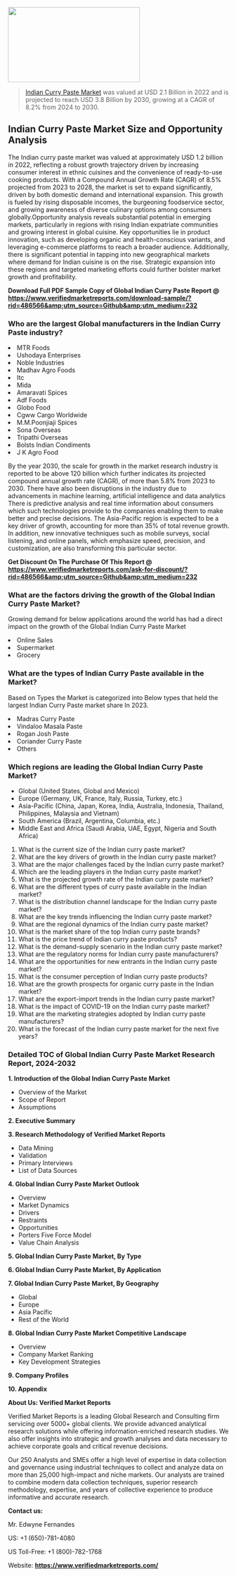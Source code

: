 
<img src="https://ffe5etoiles.com/wp-content/uploads/2024/12/MST1-300x171.png" alt="" width="300" height="171" class="alignnone size-medium wp-image-20088" /><blockquote><p><p><a href="https://www.verifiedmarketreports.com/download-sample/?rid=486566&utm_source=Github&utm_medium=232" target="_blank">Indian Curry Paste Market</a> was valued at USD 2.1 Billion in 2022 and is projected to reach USD 3.8 Billion by 2030, growing at a CAGR of 8.2% from 2024 to 2030.</p></blockquote><p><h2>Indian Curry Paste Market Size and Opportunity Analysis</h2>The Indian curry paste market was valued at approximately USD 1.2 billion in 2022, reflecting a robust growth trajectory driven by increasing consumer interest in ethnic cuisines and the convenience of ready-to-use cooking products. With a Compound Annual Growth Rate (CAGR) of 8.5% projected from 2023 to 2028, the market is set to expand significantly, driven by both domestic demand and international expansion. This growth is fueled by rising disposable incomes, the burgeoning foodservice sector, and growing awareness of diverse culinary options among consumers globally.Opportunity analysis reveals substantial potential in emerging markets, particularly in regions with rising Indian expatriate communities and growing interest in global cuisine. Key opportunities lie in product innovation, such as developing organic and health-conscious variants, and leveraging e-commerce platforms to reach a broader audience. Additionally, there is significant potential in tapping into new geographical markets where demand for Indian cuisine is on the rise. Strategic expansion into these regions and targeted marketing efforts could further bolster market growth and profitability.</p><p class=""><strong>Download Full PDF Sample Copy of Global Indian Curry Paste Report @ <a href="https://www.verifiedmarketreports.com/download-sample/?rid=486566&amp;utm_source=Github&amp;utm_medium=232" target="_blank">https://www.verifiedmarketreports.com/download-sample/?rid=486566&amp;utm_source=Github&amp;utm_medium=232</a></strong></p><h3 id="" class="">Who are the largest Global manufacturers in the Indian Curry Paste industry?</h3><p><li>MTR Foods</li><li> Ushodaya Enterprises</li><li> Noble Industries</li><li> Madhav Agro Foods</li><li> Itc</li><li> Mida</li><li> Amaravati Spices</li><li> Adf Foods</li><li> Globo Food</li><li> Cgww Cargo Worldwide</li><li> M.M.Poonjiaji Spices</li><li> Sona Overseas</li><li> Tripathi Overseas</li><li> Bolsts Indian Condiments</li><li> J K Agro Food</li></p><div class=""><div class="" dir="" data-message-author-role="" data-message-id="" data-message-model-slug=""><div class=""><div class=""><div class=""><div class="" dir="" data-message-author-role="" data-message-id="" data-message-model-slug=""><div class=""><div class=""><p>By the year 2030, the scale for growth in the market research industry is reported to be above 120 billion which further indicates its projected compound annual growth rate (CAGR), of more than 5.8% from 2023 to 2030. There have also been disruptions in the industry due to advancements in machine learning, artificial intelligence and data analytics There is predictive analysis and real time information about consumers which such technologies provide to the companies enabling them to make better and precise decisions. The Asia-Pacific region is expected to be a key driver of growth, accounting for more than 35% of total revenue growth. In addition, new innovative techniques such as mobile surveys, social listening, and online panels, which emphasize speed, precision, and customization, are also transforming this particular sector.</p><p><strong>Get Discount On The Purchase Of This Report @&nbsp; <a href="https://www.verifiedmarketreports.com/ask-for-discount/?rid=486566&amp;utm_source=Github&amp;utm_medium=232" target="_blank">https://www.verifiedmarketreports.com/ask-for-discount/?rid=486566&amp;utm_source=Github&amp;utm_medium=232</a></strong></p></div></div></div></div></div></div></div></div><h3 id="" class="">What are the factors driving the growth of the Global Indian Curry Paste Market?</h3><p id="" class="">Growing demand for below applications around the world has had a direct impact on the growth of the Global Indian Curry Paste Market</p><p id="" class=""><li>Online Sales</li><li> Supermarket</li><li> Grocery</li></p><h3 id="" class="">What are the types of Indian Curry Paste available in the Market?</h3><p id="" class="">Based on Types the Market is categorized into Below types that held the largest Indian Curry Paste market share In 2023.</p><p id="" class=""><li>Madras Curry Paste</li><li> Vindaloo Masala Paste</li><li> Rogan Josh Paste</li><li> Coriander Curry Paste</li><li> Others</li></p><h3 id="" class="">Which regions are leading the Global Indian Curry Paste Market?</h3><ul><li>Global (United States, Global and Mexico)</li><li>Europe (Germany, UK, France, Italy, Russia, Turkey, etc.)</li><li>Asia-Pacific (China, Japan, Korea, India, Australia, Indonesia, Thailand, Philippines, Malaysia and Vietnam)</li><li>South America (Brazil, Argentina, Columbia, etc.)</li><li>Middle East and Africa (Saudi Arabia, UAE, Egypt, Nigeria and South Africa)</li></ul><p><ol> <li>What is the current size of the Indian curry paste market?</li> <li>What are the key drivers of growth in the Indian curry paste market?</li> <li>What are the major challenges faced by the Indian curry paste market?</li> <li>Which are the leading players in the Indian curry paste market?</li> <li>What is the projected growth rate of the Indian curry paste market?</li> <li>What are the different types of curry paste available in the Indian market?</li> <li>What is the distribution channel landscape for the Indian curry paste market?</li> <li>What are the key trends influencing the Indian curry paste market?</li> <li>What are the regional dynamics of the Indian curry paste market?</li> <li>What is the market share of the top Indian curry paste brands?</li> <li>What is the price trend of Indian curry paste products?</li> <li>What is the demand-supply scenario in the Indian curry paste market?</li> <li>What are the regulatory norms for Indian curry paste manufacturers?</li> <li>What are the opportunities for new entrants in the Indian curry paste market?</li> <li>What is the consumer perception of Indian curry paste products?</li> <li>What are the growth prospects for organic curry paste in the Indian market?</li> <li>What are the export-import trends in the Indian curry paste market?</li> <li>What is the impact of COVID-19 on the Indian curry paste market?</li> <li>What are the marketing strategies adopted by Indian curry paste manufacturers?</li> <li>What is the forecast of the Indian curry paste market for the next five years?</li></ol></p><h3 id="" class="">Detailed TOC of Global Indian Curry Paste Market Research Report, 2024-2032</h3><p id="" class=""><strong>1. Introduction of the Global Indian Curry Paste Market</strong></p><ul><li>Overview of the Market</li><li>Scope of Report</li><li>Assumptions</li></ul><p id="" class=""><strong>2. Executive Summary</strong></p><p id="" class=""><strong>3. Research Methodology of&nbsp;Verified Market Reports</strong></p><ul><li>Data Mining</li><li>Validation</li><li>Primary Interviews</li><li>List of Data Sources</li></ul><p id="" class=""><strong>4. Global Indian Curry Paste Market Outlook</strong></p><ul><li>Overview</li><li>Market Dynamics</li><li>Drivers</li><li>Restraints</li><li>Opportunities</li><li>Porters Five Force Model</li><li>Value Chain Analysis</li></ul><p id="" class=""><strong>5. Global Indian Curry Paste Market, By&nbsp;Type</strong></p><p id="" class=""><strong>6. Global Indian Curry Paste Market, By Application</strong></p><p id="" class=""><strong>7. Global Indian Curry Paste Market, By Geography</strong></p><ul><li>Global</li><li>Europe</li><li>Asia Pacific</li><li>Rest of the World</li></ul><p id="" class=""><strong>8. Global Indian Curry Paste Market Competitive Landscape</strong></p><ul><li>Overview</li><li>Company Market Ranking</li><li>Key Development Strategies</li></ul><p id="" class=""><strong>9. Company Profiles</strong></p><p id="" class=""><strong>10. Appendix</strong></p><p id="" class=""><strong>About Us: Verified Market Reports</strong></p><p id="" class="">Verified Market Reports is a leading Global Research and Consulting firm servicing over 5000+ global clients. We provide advanced analytical research solutions while offering information-enriched research studies. We also offer insights into strategic and growth analyses and data necessary to achieve corporate goals and critical revenue decisions.</p><p id="" class="">Our 250 Analysts and SMEs offer a high level of expertise in data collection and governance using industrial techniques to collect and analyze data on more than 25,000 high-impact and niche markets. Our analysts are trained to combine modern data collection techniques, superior research methodology, expertise, and years of collective experience to produce informative and accurate research.</p><p id="" class=""><strong>Contact us:</strong></p><p id="" class="">Mr. Edwyne Fernandes</p><p id="" class="">US: +1 (650)-781-4080</p><p id="" class="">US Toll-Free: +1 (800)-782-1768</p><p id="" class="">Website: <a target="" data-test-app-aware-link=""><strong>https://www.verifiedmarketreports.com/</strong></a></p>
